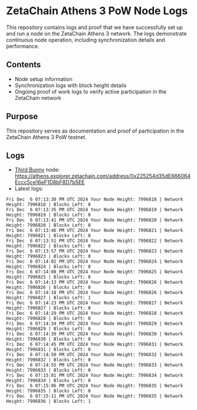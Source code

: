 # ZetaChain Athens 3 PoW Node Logs
This repository contains logs and proof that we have successfully set up and run a node on the ZetaChain Athens 3 network. The logs demonstrate continuous node operation, including synchronization details and performance.

## Contents
- Node setup information
- Synchronization logs with block height details
- Ongoing proof of work logs to verify active participation in the ZetaChain network

## Purpose
This repository serves as documentation and proof of participation in the ZetaChain Athens 3 PoW testnet.

## Logs

- [Third Bunny](https://thirdbunny.xyz/) node: https://athens.explorer.zetachain.com/address/0x225254d35dE666064Eccc5ce16eF1D8bF8D7b5EE
- Latest logs:
```
Fri Dec  6 07:13:30 PM UTC 2024 Your Node Height: 7996818 | Network Height: 7996818 | Blocks Left: 0
Fri Dec  6 07:13:35 PM UTC 2024 Your Node Height: 7996819 | Network Height: 7996819 | Blocks Left: 0
Fri Dec  6 07:13:41 PM UTC 2024 Your Node Height: 7996820 | Network Height: 7996820 | Blocks Left: 0
Fri Dec  6 07:13:46 PM UTC 2024 Your Node Height: 7996821 | Network Height: 7996821 | Blocks Left: 0
Fri Dec  6 07:13:51 PM UTC 2024 Your Node Height: 7996822 | Network Height: 7996822 | Blocks Left: 0
Fri Dec  6 07:13:57 PM UTC 2024 Your Node Height: 7996823 | Network Height: 7996823 | Blocks Left: 0
Fri Dec  6 07:14:02 PM UTC 2024 Your Node Height: 7996824 | Network Height: 7996824 | Blocks Left: 0
Fri Dec  6 07:14:08 PM UTC 2024 Your Node Height: 7996825 | Network Height: 7996825 | Blocks Left: 0
Fri Dec  6 07:14:13 PM UTC 2024 Your Node Height: 7996826 | Network Height: 7996826 | Blocks Left: 0
Fri Dec  6 07:14:18 PM UTC 2024 Your Node Height: 7996826 | Network Height: 7996827 | Blocks Left: 1
Fri Dec  6 07:14:23 PM UTC 2024 Your Node Height: 7996827 | Network Height: 7996827 | Blocks Left: 0
Fri Dec  6 07:14:29 PM UTC 2024 Your Node Height: 7996828 | Network Height: 7996828 | Blocks Left: 0
Fri Dec  6 07:14:34 PM UTC 2024 Your Node Height: 7996829 | Network Height: 7996829 | Blocks Left: 0
Fri Dec  6 07:14:39 PM UTC 2024 Your Node Height: 7996830 | Network Height: 7996830 | Blocks Left: 0
Fri Dec  6 07:14:45 PM UTC 2024 Your Node Height: 7996831 | Network Height: 7996831 | Blocks Left: 0
Fri Dec  6 07:14:50 PM UTC 2024 Your Node Height: 7996832 | Network Height: 7996832 | Blocks Left: 0
Fri Dec  6 07:14:55 PM UTC 2024 Your Node Height: 7996833 | Network Height: 7996833 | Blocks Left: 0
Fri Dec  6 07:15:01 PM UTC 2024 Your Node Height: 7996834 | Network Height: 7996834 | Blocks Left: 0
Fri Dec  6 07:15:06 PM UTC 2024 Your Node Height: 7996835 | Network Height: 7996835 | Blocks Left: 0
Fri Dec  6 07:15:11 PM UTC 2024 Your Node Height: 7996835 | Network Height: 7996836 | Blocks Left: 1
```

